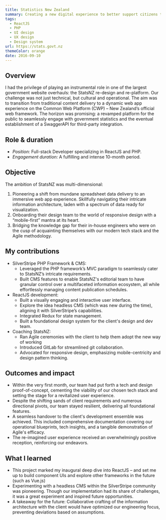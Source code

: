 ```yaml
---
title: Statistics New Zealand
summary: Creating a new digital experience to better support citizens to make data-informed decisions
tags:
  - ReactJS
  - PHP
  - UI design
  - UX design
  - Design system
url: https://stats.govt.nz
themeColor: orange
date: 2016-09-10
---
```


## Overview

I had the privilege of playing an instrumental role in one of the largest government website overhauls: the StatsNZ re-design and re-platform. Our challenge was not just technical, but cultural and operational. The aim was to transition from traditional content delivery to a dynamic web app experience on the Common Web Platform (CWP) – New Zealand’s official web framework. The horizon was promising: a revamped platform for the public to seamlessly engage with government statistics and the eventual establishment of a SwaggerAPI for third-party integration.

## Role & duration

- *Position:* Full-stack Developer specializing in ReactJS and PHP.
- *Engagement duration:* A fulfilling and intense 10-month period.

## Objective

The ambition of StatsNZ was multi-dimensional:

1. Pioneering a shift from mundane spreadsheet data delivery to an immersive web app experience.
Skillfully navigating their intricate information architecture, laden with a spectrum of data ready for visualization.
2. Onboarding their design team to the world of responsive design with a “mobile-first” mantra at its heart.
3. Bridging the knowledge gap for their in-house engineers who were on the cusp of acquainting themselves with our modern tech stack and the Agile methodology.

## My contributions

- SilverStripe PHP Framework & CMS:
  - Leveraged the PHP framework’s MVC paradigm to seamlessly cater to StatsNZ’s intricate requirements.
  - Built CMS features to enable StatsNZ's editorial team to have granular control over a multifaceted information ecosystem, all while effortlessly managing content publication schedules.
- ReactJS development:
  - Built a visually engaging and interactive user interface.
  - Explore the idea headless CMS (which was new during the time), aligning it with SilverStripe’s capabilities.
  - Integrated Redux for state management.
  - Built a foundational design system for the client's design and dev team.
- Coaching StatsNZ:
  - Ran Agile ceremonies with the client to help them adopt the new way of working
  - Introduced GitLab for streamlined git collaboration.
  - Advocated for responsive design, emphasizing mobile-centricity and design pattern thinking.

## Outcomes and impact

- Within the very first month, our team had put forth a tech and design proof-of-concept, cementing the viability of our chosen tech stack and setting the stage for a revitalized user experience.
- Despite the shifting sands of client requirements and numerous directional pivots, our team stayed resilient, delivering all foundational features.
- A seamless handover to the client's development ensemble was achieved. This included comprehensive documentation covering our operational blueprints, tech insights, and a tangible demonstration of Agile's efficacy.
- The re-imagined user experience received an overwhelmingly positive reception, reinforcing our endeavors.

## What I learned

- This project marked my inaugural deep dive into ReactJS – and set me up to build component UIs and explore other frameworks in the future (such as Vue.js)
- Experimenting with a headless CMS within the SilverStripe community was pioneering. Though our implementation had its share of challenges, it was a great experiment and inspired future opportunities.
- A takeaway for the future: Collaborative crafting of the information architecture with the client would have optimized our engineering focus, preventing deviations based on assumptions.

